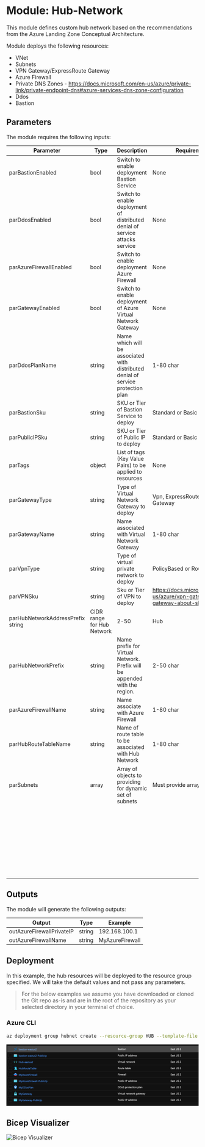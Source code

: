 # Module:  Hub-Network

This module defines custom hub network based on the recommendations from the Azure Landing Zone Conceptual Architecture.  

Module deploys the following resources:
  * VNet
  * Subnets
  * VPN Gateway/ExpressRoute Gateway
  * Azure Firewall
  * Private DNS Zones - https://docs.microsoft.com/en-us/azure/private-link/private-endpoint-dns#azure-services-dns-zone-configuration
  * Ddos
  * Bastion 


## Parameters

The module requires the following inputs:

 Parameter | Type | Description | Requirement | Example
----------- | ---- | ----------- | ----------- | -------
parBastionEnabled | bool| Switch to enable deployment Bastion Service  | None | true
parDdosEnabled | bool | Switch to enable deployment of distributed denial of service attacks service | None | true
parAzureFirewallEnabled | bool | Switch to enable deployment Azure Firewall | None | true 
parGatewayEnabled | bool | Switch to enable deployment of Azure Virtual Network Gateway | None | true
parDdosPlanName | string | Name which will be associated with distributed denial of service protection plan | 1-80 char | MyDDosPlan
parBastionSku | string | SKU or Tier of Bastion Service to deploy | Standard or Basic | Standard
parPublicIPSku | string | SKU or Tier of Public IP to deploy | Standard or Basic | Standard
parTags | object | List of tags (Key Value Pairs) to be applied to resources | None | environment: 'development'
parGatewayType | string | Type of Virtual Network Gateway to deploy | Vpn, ExpressRoute, Local Gateway | Vpn
parGatewayName | string | Name associated with Virtual Network Gateway | 1-80 char | MyGateway
parVpnType | string | Type of virtual private network to deploy | PolicyBased or RouteBased | RouteBased
parVPNSku | string | Sku or Tier of VPN to deploy |  https://docs.microsoft.com/en-us/azure/vpn-gateway/vpn-gateway-about-skus-legacy | VpnGw1
parHubNetworkAddressPrefix string | CIDR range for Hub Network| 2-50 | Hub
parHubNetworkPrefix | string | Name prefix for Virtual Network.  Prefix will be appended with the region.| 2-50 char | Hub
parAzureFirewallName | string |Name associate with Azure Firewall | 1-80 char | MyAzureFirewall
parHubRouteTableName | string | Name of route table to be associated with Hub Network | 1-80 char | HubRouteTable
parSubnets | array | Array of objects to providing for dynamic set of subnets | Must provide array of objects | { 
  ||||| name: 'frontend'
  ||||| ipAddressRange: '10.10.5.0/24'
||||| }
||||| {
  ||||| name: 'backend'
  ||||| ipAddressRange: '10.10.5.0/24' 
||||| }
## Outputs

The module will generate the following outputs:

Output | Type | Example
------ | ---- | --------
outAzureFirewallPrivateIP | string | 192.168.100.1
outAzureFirewallName | string | MyAzureFirewall

## Deployment

In this example, the hub resources will be deployed to the resource group specified.
We will take the default values and not pass any parameters.

> For the below examples we assume you have downloaded or cloned the Git repo as-is and are in the root of the repository as your selected directory in your terminal of choice.

### Azure CLI
```bash
az deployment group hubnet create --resource-group HUB --template-file hub-network.bicep
```

![Example Deployment Output](media/hub-network-example-deployment-output.png "Example Deployment Output")

## Bicep Visualizer

![Bicep Visualizer](media/bicep-visualizer.png "Bicep Visualizer")